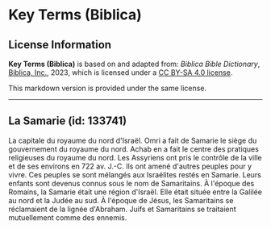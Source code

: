 # Key Terms (Biblica)

## License Information

**Key Terms (Biblica)** is based on and adapted from: _Biblica Bible Dictionary_, [Biblica, Inc.](https://www.biblica.com/), 2023, which is licensed under a [CC BY-SA 4.0 license](https://creativecommons.org/licenses/by-sa/4.0/legalcode.en).

This markdown version is provided under the same license.



--------------------------------

## La Samarie (id: 133741)

La capitale du royaume du nord d'Israël. Omri a fait de Samarie le siège du gouvernement du royaume du nord. Achab en a fait le centre des pratiques religieuses du royaume du nord. Les Assyriens ont pris le contrôle de la ville et de ses environs en 722 av. J.\-C. Ils ont amené d'autres peuples pour y vivre. Ces peuples se sont mélangés aux Israélites restés en Samarie. Leurs enfants sont devenus connus sous le nom de Samaritains. À l'époque des Romains, la Samarie était une région d'Israël. Elle était située entre la Galilée au nord et la Judée au sud. À l'époque de Jésus, les Samaritains se réclamaient de la lignée d'Abraham. Juifs et Samaritains se traitaient mutuellement comme des ennemis.



